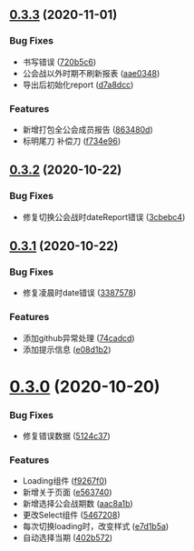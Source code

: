 ## [0.3.3](https://github.com/Iroha1024/bigfun-pcr-extension/compare/v0.3.2...v0.3.3) (2020-11-01)


### Bug Fixes

* 书写错误 ([720b5c6](https://github.com/Iroha1024/bigfun-pcr-extension/commit/720b5c646a2dec13ae42afcb30f88ed8929ea362))
* 公会战以外时期不刷新报表 ([aae0348](https://github.com/Iroha1024/bigfun-pcr-extension/commit/aae0348f3c259dd6b4b231b877f951b42fbeb086))
* 导出后初始化report ([d7a8dcc](https://github.com/Iroha1024/bigfun-pcr-extension/commit/d7a8dcc40ee5c10f314b82bd242d2f4b0e5b2d3a))


### Features

* 新增打包全公会成员报告 ([863480d](https://github.com/Iroha1024/bigfun-pcr-extension/commit/863480dceb8fb7656f9bfb498912c263f4c9c2f9))
* 标明尾刀 补偿刀 ([f734e96](https://github.com/Iroha1024/bigfun-pcr-extension/commit/f734e962268be70623659c083af837834eb15c10))



## [0.3.2](https://github.com/Iroha1024/bigfun-pcr-extension/compare/v0.3.1...v0.3.2) (2020-10-22)


### Bug Fixes

* 修复切换公会战时dateReport错误 ([3cbebc4](https://github.com/Iroha1024/bigfun-pcr-extension/commit/3cbebc4ae7d175b05395eff0651cb3ea171d4338))



## [0.3.1](https://github.com/Iroha1024/bigfun-pcr-extension/compare/v0.3.0...v0.3.1) (2020-10-22)


### Bug Fixes

* 修复凌晨时date错误 ([3387578](https://github.com/Iroha1024/bigfun-pcr-extension/commit/33875788825229ad445c14f9e79d7d5c87f0d520))


### Features

* 添加github异常处理 ([74cadcd](https://github.com/Iroha1024/bigfun-pcr-extension/commit/74cadcd5d5b12815c8c33a0dd4bfcc49fbdcf1fc))
* 添加提示信息 ([e08d1b2](https://github.com/Iroha1024/bigfun-pcr-extension/commit/e08d1b2bcf395bfbe266566f4333e08b0e1cd637))



# [0.3.0](https://github.com/Iroha1024/bigfun-pcr-extension/compare/v0.2.0...v0.3.0) (2020-10-20)


### Bug Fixes

* 修复错误数据 ([5124c37](https://github.com/Iroha1024/bigfun-pcr-extension/commit/5124c370705efa455244ad9f4c09186081ab394f))


### Features

* Loading组件 ([f9267f0](https://github.com/Iroha1024/bigfun-pcr-extension/commit/f9267f0ee0bdd2c9534114546a6c560e036e9c72))
* 新增关于页面 ([e563740](https://github.com/Iroha1024/bigfun-pcr-extension/commit/e56374037cb927b8441f700600f45661e62a8051))
* 新增选择公会战期数 ([aac8a1b](https://github.com/Iroha1024/bigfun-pcr-extension/commit/aac8a1b910787fae713dc5153246716b9e073f3a))
* 更改Select组件 ([5467208](https://github.com/Iroha1024/bigfun-pcr-extension/commit/54672086dd9491702af4ee88813b66fe85301e3b))
* 每次切换loading时，改变样式 ([e7d1b5a](https://github.com/Iroha1024/bigfun-pcr-extension/commit/e7d1b5a9c16754897408c62c76889e4947cfa062))
* 自动选择当期 ([402b572](https://github.com/Iroha1024/bigfun-pcr-extension/commit/402b5724c1084ddf5edd4e750fe286a478ceec52))




